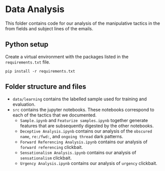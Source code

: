 # Data Analysis
This folder contains code for our analysis of the manipulative tactics in the from fields and subject lines of the emails.

## Python setup
Create a virtual environment with the packages listed in the `requirements.txt` file.

    pip install -r requirements.txt

## Folder structure and files
* `data/learning` contains the labelled sample used for training and evaluation.
* `src` contains the jupyter notebooks. These notebooks correspond to each of the tactics that we documented.
	* `Sample.ipynb` and `Featurize samples.ipynb` together generate features that are subsequently digested by the other notebooks.
	* `Deceptive Analysis.ipynb` contains our analysis of the `obscured name`, `re:/fwd:`, and `ongoing thread` dark patterns.
	* `Forward Referencing Analysis.ipynb` contains our analysis of `forward referencing` clickbait.
	* `Sensationalism Analysis.ipynb` contains our analysis of `sensationalism` clickbait.
	* `Urgency Analysis.ipynb` contains our analysis of `urgency` clickbait.
